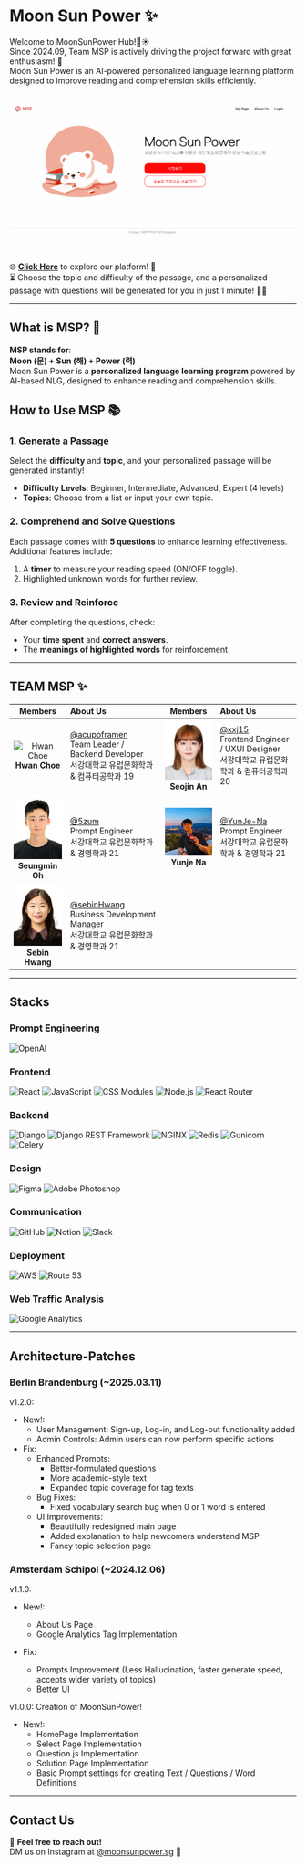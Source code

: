 # Moon Sun Power ✨

Welcome to MoonSunPower Hub!🌙☀️ <br/>
Since 2024.09, Team MSP is actively driving the project forward with great enthusiasm! 🚀<br/>
Moon Sun Power is an AI-powered personalized language learning platform designed to improve reading and comprehension skills efficiently.<br/>
<br/>

![Moon Sun Power Preview](frontend/src/assets/aboutMSP.gif)

<br/>
 
🌐 [**Click Here**](https://moonsunpower.com/) to explore our platform! 🚀 <br/>
⏳ Choose the topic and difficulty of the passage, and a personalized passage with questions will be generated for you in just 1 minute! 📝✨


---

## What is MSP?  🌟
**MSP stands for**:  
**Moon (문) + Sun (해) + Power (력)**  
Moon Sun Power is a **personalized language learning program** powered by AI-based NLG, designed to enhance reading and comprehension skills.  


## How to Use MSP 📚  

### 1. Generate a Passage  
Select the **difficulty** and **topic**, and your personalized passage will be generated instantly!  
- **Difficulty Levels**: Beginner, Intermediate, Advanced, Expert (4 levels)  
- **Topics**: Choose from a list or input your own topic.  


### 2. Comprehend and Solve Questions  
Each passage comes with **5 questions** to enhance learning effectiveness.  
Additional features include:  
1. A **timer** to measure your reading speed (ON/OFF toggle).  
2. Highlighted unknown words for further review.  


### 3. Review and Reinforce  
After completing the questions, check:  
- Your **time spent** and **correct answers**.  
- The **meanings of highlighted words** for reinforcement.  
---

## TEAM MSP ✨

| Members | About Us | Members | About Us |
|:------------:|:----------|:------------:|:----------|
| <img src="frontend/src/assets/hwan.jpg" alt="Hwan Choe" width="120"> <br/> **Hwan Choe** | [@acupoframen](https://github.com/acupoframen) <br/> Team Leader / Backend Developer <br/> 서강대학교 유럽문화학과 & 컴퓨터공학과 19 | <img src="frontend/src/assets/sj.jpg" alt="Seojin An" width="120"> <br/> **Seojin An** | [@xxj15](https://github.com/xxj15) <br/> Frontend Engineer / UXUI Designer <br/> 서강대학교 유럽문화학과 & 컴퓨터공학과 20 |
| <img src="frontend/src/assets/seungmin.png" alt="Seungmin Oh" width="120"> <br/> **Seungmin Oh** | [@5zum](https://github.com/5zum) <br/> Prompt Engineer <br/> 서강대학교 유럽문화학과 & 경영학과 21 | <img src="frontend/src/assets/yj.jpg" alt="Yunje Na" width="120"> <br/> **Yunje Na** | [@YunJe-Na](https://github.com/YunJe-Na) <br/> Prompt Engineer <br/> 서강대학교 유럽문화학과 & 경영학과 21 |
| <img src="frontend/src/assets/sebin.jpg" alt="Sebin Hwang" width="120"> <br/> **Sebin Hwang** | [@sebinHwang](https://github.com/sebinHwang) <br/> Business Development Manager <br/> 서강대학교 유럽문화학과 & 경영학과 21 | | |


---
## Stacks

### Prompt Engineering
![OpenAI](https://img.shields.io/badge/OpenAI-412991?style=for-the-badge&logo=openai&logoColor=white)


### Frontend
![React](https://img.shields.io/badge/React-61DAFB?style=for-the-badge&logo=react&logoColor=white)
![JavaScript](https://img.shields.io/badge/JavaScript-F7DF1E?style=for-the-badge&logo=javascript&logoColor=black)
![CSS Modules](https://img.shields.io/badge/CSS_Modules-000000?style=for-the-badge&logo=css3&logoColor=white)
![Node.js](https://img.shields.io/badge/Node.js-339933?style=for-the-badge&logo=node.js&logoColor=white)
![React Router](https://img.shields.io/badge/React_Router-CA4245?style=for-the-badge&logo=react-router&logoColor=white)


### Backend
![Django](https://img.shields.io/badge/Django-092E20?style=for-the-badge&logo=django&logoColor=white)
![Django REST Framework](https://img.shields.io/badge/DRF-092E20?style=for-the-badge&logo=django&logoColor=white)
![NGINX](https://img.shields.io/badge/NGINX-009639?style=for-the-badge&logo=nginx&logoColor=white)
![Redis](https://img.shields.io/badge/Redis-DC382D?style=for-the-badge&logo=redis&logoColor=white)
![Gunicorn](https://img.shields.io/badge/Gunicorn-499848?style=for-the-badge&logo=gunicorn&logoColor=white)
![Celery](https://img.shields.io/badge/Celery-37814A?style=for-the-badge&logo=celery&logoColor=white)

### Design
![Figma](https://img.shields.io/badge/Figma-F24E1E?style=for-the-badge&logo=figma&logoColor=white)
![Adobe Photoshop](https://img.shields.io/badge/Photoshop-31A8FF?style=for-the-badge&logo=adobe-photoshop&logoColor=white)

### Communication
![GitHub](https://img.shields.io/badge/GitHub-181717?style=for-the-badge&logo=github&logoColor=white)
![Notion](https://img.shields.io/badge/Notion-000000?style=for-the-badge&logo=notion&logoColor=white)
![Slack](https://img.shields.io/badge/Slack-4A154B?style=for-the-badge&logo=slack&logoColor=white)

### Deployment
![AWS](https://img.shields.io/badge/AWS-232F3E?style=for-the-badge&logo=amazon-aws&logoColor=white)
![Route 53](https://img.shields.io/badge/Route_53-232F3E?style=for-the-badge&logo=amazon-route53&logoColor=white)

### Web Traffic Analysis
![Google Analytics](https://img.shields.io/badge/Google_Analytics-E37400?style=for-the-badge&logo=google-analytics&logoColor=white)

---

## Architecture-Patches

### Berlin Brandenburg  (~2025.03.11)
v1.2.0:
- New!:
    - User Management: Sign-up, Log-in, and Log-out functionality added
    - Admin Controls: Admin users can now perform specific actions
- Fix:
    - Enhanced Prompts:
	    - Better-formulated questions
	    - More academic-style text
	    - Expanded topic coverage for tag texts
    - Bug Fixes:
	    - Fixed vocabulary search bug when 0 or 1 word is entered
    - UI Improvements:
	    - Beautifully redesigned main page
    	- Added explanation to help newcomers understand MSP
	    - Fancy topic selection page


### Amsterdam Schipol (~2024.12.06)
v1.1.0:
- New!:
    - About Us Page
    - Google Analytics Tag Implementation
    
- Fix: 
    - Prompts Improvement (Less Hallucination, faster generate speed, accepts wider variety of topics)
    - Better UI

v1.0.0: Creation of MoonSunPower!
- New!: 
    - HomePage Implementation
    - Select Page Implementation
    - Question.js Implementation
    - Solution Page Implementation
    - Basic Prompt settings for creating Text / Questions / Word Definitions

---
## Contact Us  
📩 **Feel free to reach out!**  
DM us on Instagram at [@moonsunpower.sg](https://www.instagram.com/moonsunpower.sg/) 🌟  

 